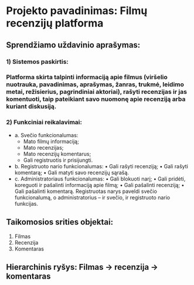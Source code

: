 # Projekto pavadinimas: Filmų recenzijų platforma

## Sprendžiamo uždavinio aprašymas:
### 1)	Sistemos paskirtis: 
### Platforma skirta talpinti informaciją apie filmus (viršelio nuotrauka, pavadinimas, aprašymas, žanras, trukmė, leidimo metai, režisierius, pagrindiniai aktoriai), rašyti recenzijas ir jas komentuoti, taip pateikiant savo nuomonę apie recenziją arba kuriant diskusiją. 
### 2)	Funkciniai reikalavimai:
+ a.	Svečio funkcionalumas:
  +	Mato filmų informaciją;
  +	Mato recenzijas;
  +	Mato recenzijų komentarus;
  +	Gali registruotis ir prisijungti.
+ b.	Registruoto nario funkcionalumas:
  •	Gali rašyti recenziją;
  •	Gali rašyti komentarą;
  •	Gali matyti savo recenzijų sąrašą.
+ c.	 Administratoriaus funkcionalumas:
  •	Gali blokuoti narį;
  •	Gali pridėti, koreguoti ir pašalinti informaciją apie filmą;
  •	Gali pašalinti recenziją;
  •	Gali pašalinti komentarą.
 Registruotas narys paveldi svečio funkcionalumą, o administratorius – ir svečio, ir registruoto nario funkcijas.

## Taikomosios srities objektai:
1.	Filmas
2.	Recenzija
3.	Komentaras
## Hierarchinis ryšys: Filmas -> recenzija -> komentaras

 
